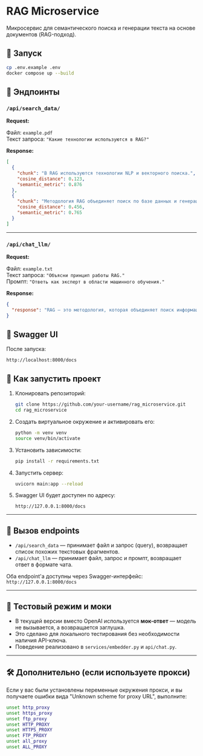# RAG Microservice

Микросервис для семантического поиска и генерации текста на основе документов (RAG-подход).

## 🚀 Запуск

```bash
cp .env.example .env
docker compose up --build
```

## 📂 Эндпоинты

### `/api/search_data/`

**Request:**

Файл: `example.pdf`  
Текст запроса: `"Какие технологии используются в RAG?"`

**Response:**
```json
[
  {
    "chunk": "В RAG используются технологии NLP и векторного поиска.",
    "cosine_distance": 0.123,
    "semantic_metric": 0.876
  },
  {
    "chunk": "Методология RAG объединяет поиск по базе данных и генерацию текста.",
    "cosine_distance": 0.456,
    "semantic_metric": 0.765
  }
]
```

---

### `/api/chat_llm/`

**Request:**

Файл: `example.txt`  
Текст запроса: `"Объясни принцип работы RAG."`  
Промпт: `"Ответь как эксперт в области машинного обучения."`

**Response:**
```json
{
  "response": "RAG — это методология, которая объединяет поиск информации из внешних источников с генерацией текста с помощью языковых моделей. Это позволяет модели использовать актуальные данные для создания точных и информативных ответов."
}

```

## 📓 Swagger UI

После запуска:
```
http://localhost:8000/docs
```

## 🚀 Как запустить проект

1. Клонировать репозиторий:
   ```bash
   git clone https://github.com/your-username/rag_microservice.git
   cd rag_microservice
   ```

2. Создать виртуальное окружение и активировать его:
   ```bash
   python -m venv venv
   source venv/bin/activate
   ```

3. Установить зависимости:
   ```bash
   pip install -r requirements.txt
   ```

4. Запустить сервер:
   ```bash
   uvicorn main:app --reload
   ```

5. Swagger UI будет доступен по адресу:
   ```
   http://127.0.0.1:8000/docs
   ```

---

## 📡 Вызов endpoints

- `/api/search_data` — принимает файл и запрос (query), возвращает список похожих текстовых фрагментов.
- `/api/chat_llm` — принимает файл, запрос и промпт, возвращает ответ в формате чата.

Оба endpoint'а доступны через Swagger-интерфейс: `http://127.0.0.1:8000/docs`

---

## 🧪 Тестовый режим и моки

- В текущей версии вместо OpenAI используется **мок-ответ** — модель не вызывается, а возвращается заглушка.
- Это сделано для локального тестирования без необходимости наличия API-ключа.
- Поведение реализовано в `services/embedder.py` и `api/chat.py`.

---

## 🛠 Дополнительно (если используете прокси)

Если у вас были установлены переменные окружения прокси, и вы получаете ошибки вида "Unknown scheme for proxy URL", выполните:

```bash
unset http_proxy
unset https_proxy
unset ftp_proxy
unset HTTP_PROXY
unset HTTPS_PROXY
unset FTP_PROXY
unset all_proxy
unset ALL_PROXY
```
